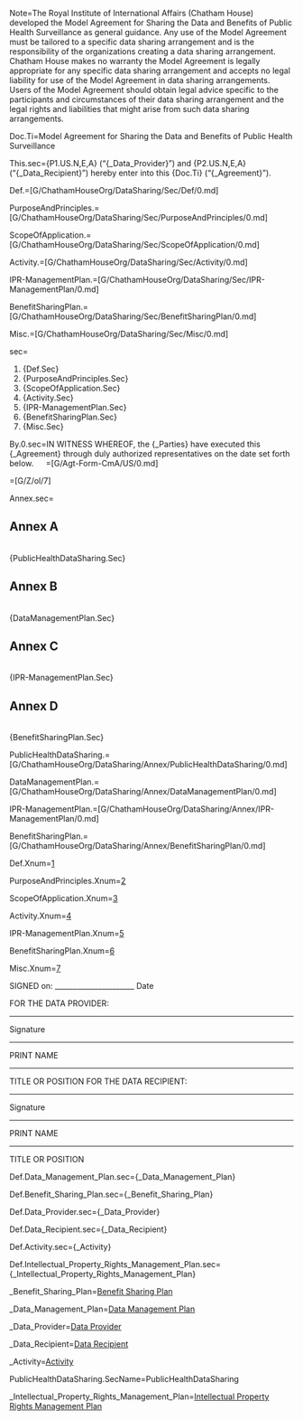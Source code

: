 Note=The Royal Institute of International Affairs (Chatham House) developed the Model Agreement for Sharing the Data and Benefits of Public Health Surveillance as general guidance. Any use of the Model Agreement must be tailored to a specific data sharing arrangement and is the responsibility of the organizations creating a data sharing arrangement.  Chatham House makes no warranty the Model Agreement is legally appropriate for any specific data sharing arrangement and accepts no legal liability for use of the Model Agreement in data sharing arrangements. Users of the Model Agreement should obtain legal advice specific to the participants and circumstances of their data sharing arrangement and the legal rights and liabilities that might arise from such data sharing arrangements. 

Doc.Ti=Model Agreement for Sharing the Data and Benefits of Public Health Surveillance 

This.sec={P1.US.N,E,A} (“{_Data_Provider}”) and {P2.US.N,E,A}  (“{_Data_Recipient}”) hereby enter into this {Doc.Ti} (“{_Agreement}”).

Def.=[G/ChathamHouseOrg/DataSharing/Sec/Def/0.md]

PurposeAndPrinciples.=[G/ChathamHouseOrg/DataSharing/Sec/PurposeAndPrinciples/0.md]

ScopeOfApplication.=[G/ChathamHouseOrg/DataSharing/Sec/ScopeOfApplication/0.md]

Activity.=[G/ChathamHouseOrg/DataSharing/Sec/Activity/0.md]

IPR-ManagementPlan.=[G/ChathamHouseOrg/DataSharing/Sec/IPR-ManagementPlan/0.md]

BenefitSharingPlan.=[G/ChathamHouseOrg/DataSharing/Sec/BenefitSharingPlan/0.md]

Misc.=[G/ChathamHouseOrg/DataSharing/Sec/Misc/0.md]

sec=<ol class="secs-and"><li>{Def.Sec}<li>{PurposeAndPrinciples.Sec}<li>{ScopeOfApplication.Sec}<li>{Activity.Sec}<li>{IPR-ManagementPlan.Sec}<li>{BenefitSharingPlan.Sec}<li>{Misc.Sec}</ol>

By.0.sec=IN WITNESS WHEREOF, the {_Parties} have executed this {_Agreement} through duly authorized representatives on the date set forth below.
 
=[G/Agt-Form-CmA/US/0.md]

=[G/Z/ol/7]

Annex.sec=<h2>Annex A</h2><br>{PublicHealthDataSharing.Sec}<br><h2>Annex B</h2><br>{DataManagementPlan.Sec}<br><h2>Annex C</h2><br>{IPR-ManagementPlan.Sec}<br><h2>Annex D</h2><br>{BenefitSharingPlan.Sec}<br>


PublicHealthDataSharing.=[G/ChathamHouseOrg/DataSharing/Annex/PublicHealthDataSharing/0.md]

DataManagementPlan.=[G/ChathamHouseOrg/DataSharing/Annex/DataManagementPlan/0.md]

IPR-ManagementPlan.=[G/ChathamHouseOrg/DataSharing/Annex/IPR-ManagementPlan/0.md]

BenefitSharingPlan.=[G/ChathamHouseOrg/DataSharing/Annex/BenefitSharingPlan/0.md]

Def.Xnum=<a href="#Def.Sec" class="xref">1</a>

PurposeAndPrinciples.Xnum=<a href="#PurposeAndPrinciples.Sec" class="xref">2</a>

ScopeOfApplication.Xnum=<a href="#ScopeOfApplication.Sec" class="xref">3</a>

Activity.Xnum=<a href="#Activity.Sec" class="xref">4</a>

IPR-ManagementPlan.Xnum=<a href="#IPR-ManagementPlan.Sec" class="xref">5</a>

BenefitSharingPlan.Xnum=<a href="#BenefitSharingPlan.Sec" class="xref">6</a>

Misc.Xnum=<a href="#Misc.Sec" class="xref">7</a>


SIGNED on: ______________________
                                     Date


FOR THE DATA PROVIDER:


________________________________
Signature


________________________________
PRINT NAME


________________________________
TITLE OR POSITION	FOR THE DATA RECIPIENT:


________________________________
Signature


________________________________
PRINT NAME


________________________________
TITLE OR POSITION
  
Def.Data_Management_Plan.sec={_Data_Management_Plan}
  
Def.Benefit_Sharing_Plan.sec={_Benefit_Sharing_Plan}

Def.Data_Provider.sec={_Data_Provider}

Def.Data_Recipient.sec={_Data_Recipient}

Def.Activity.sec={_Activity}

Def.Intellectual_Property_Rights_Management_Plan.sec={_Intellectual_Property_Rights_Management_Plan}

_Benefit_Sharing_Plan=<a href='#Def.Benefit_Sharing_Plan.sec' class='definedterm'>Benefit Sharing Plan</a>

_Data_Management_Plan=<a href='#Def.Data_Management_Plan.sec' class='definedterm'>Data Management Plan</a>

_Data_Provider=<a href='#Def.Data_Provider.sec' class='definedterm'>Data Provider</a>

_Data_Recipient=<a href='#Def.Data_Recipient.sec' class='definedterm'>Data Recipient</a>

_Activity=<a href='#Def.Activity.sec' class='definedterm'>Activity</a>


PublicHealthDataSharing.SecName=PublicHealthDataSharing

_Intellectual_Property_Rights_Management_Plan=<a href='#Def.Intellectual_Property_Rights_Management_Plan.sec' class='definedterm'>Intellectual Property Rights Management Plan</a>

